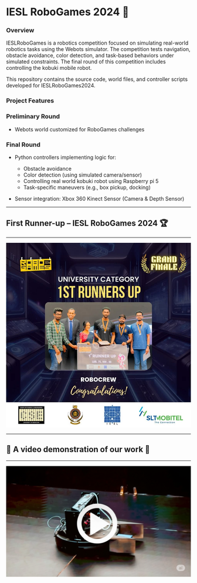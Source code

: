 # IESL RoboGames 2024 🤖

### Overview

IESLRoboGames is a robotics competition focused on simulating real-world robotics tasks using the Webots simulator. The competition tests navigation, obstacle avoidance, color detection, and task-based behaviors under simulated constraints. The final round of this competition includes controlling the kobuki mobile robot.

This repository contains the source code, world files, and controller scripts developed for IESLRoboGames2024.


### Project Features

### Preliminary Round
 - Webots world customized for RoboGames challenges

### Final Round
 - Python controllers implementing logic for:
   - Obstacle avoidance
   - Color detection (using simulated camera/sensor)
   - Controlling real world kobuki robot using Raspberry pi 5
   - Task-specific maneuvers (e.g., box pickup, docking)

 - Sensor integration: Xbox 360 Kinect Sensor (Camera & Depth Sensor)

---

## First Runner-up – IESL RoboGames 2024 🏆

---

![Alt text](assets/robogames_runners_up.jpg)

---

## 🎥 A video demonstration of our work 🤖

---

[![Watch the demo](assets/kobuki.png)](assets/IESLRoboGames_team_RoboCrew.mp4)
